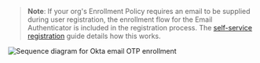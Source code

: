 
> **Note**: If your org's Enrollment Policy requires an email to be supplied during user registration, the enrollment flow for the Email Authenticator is included in the registration process. The [self-service registration](https://developer.okta.com/docs/guides/oie-embedded-sdk-use-case-self-reg/aspnet/main/#summary-of-steps) guide details how this works.

<div class="full">

![Sequence diagram for Okta email OTP enrollment](/img/authenticators/dotnet-authenticators-email-enrollment-with-otp-flow-diagram.png)

</div>
